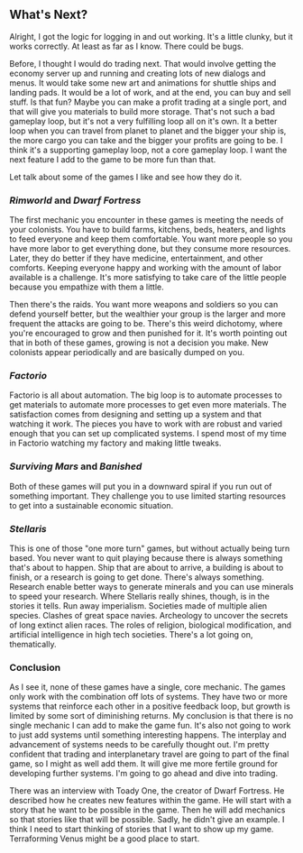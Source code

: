## What's Next?

Alright, I got the logic for logging in and out working.  It's a little clunky, but it works correctly.  At least as far as I know.  There could be bugs.

Before, I thought I would do trading next.  That would involve getting the economy server up and running and creating lots of new dialogs and menus.  It would take some new art and animations for shuttle ships and landing pads.  It would be a lot of work, and at the end, you can buy and sell stuff.  Is that fun?  Maybe you can make a profit trading at a single port, and that will give you materials to build more storage.  That's not such a bad gameplay loop, but it's not a very fulfilling loop all on it's own.  It a better loop when you can travel from planet to planet and the bigger your ship is, the more cargo you can take and the bigger your profits are going to be.  I think it's a supporting gameplay loop, not a core gameplay loop.  I want the next feature I add to the game to be more fun than that.

Let talk about some of the games I like and see how they do it.

### *Rimworld* and *Dwarf Fortress*

The first mechanic you encounter in these games is meeting the needs of your colonists.  You have to build farms, kitchens, beds, heaters, and lights to feed everyone and keep them comfortable.  You want more people so you have more labor to get everything done, but they consume more resources.  Later, they do better if they have medicine, entertainment, and other comforts.  Keeping everyone happy and working with the amount of labor available is a challenge.  It's more satisfying to take care of the little people because you empathize with them a little.  

Then there's the raids.  You want more weapons and soldiers so you can defend yourself better, but the wealthier your group is the larger and more frequent the attacks are going to be.  There's this weird dichotomy, where you're encouraged to grow and then punished for it.  It's worth pointing out that in both of these games, growing is not a decision you make.  New colonists appear periodically and are basically dumped on you.

### *Factorio*

Factorio is all about automation.  The big loop is to automate processes to get materials to automate more processes to get even more materials.  The satisfaction comes from designing and setting up a system and that watching it work.  The pieces you have to work with are robust and varied enough that you can set up complicated systems.  I spend most of my time in Factorio watching my factory and making little tweaks.

### *Surviving Mars* and *Banished*

Both of these games will put you in a downward spiral if you run out of something important.  They challenge you to use limited starting resources to get into a sustainable economic situation.

### *Stellaris*

This is one of those "one more turn" games, but without actually being turn based.  You never want to quit playing because there is always something that's about to happen.  Ship that are about to arrive, a building is about to finish, or a research is going to get done.  There's always something.  Research enable better ways to generate minerals and you can use minerals to speed your research.  Where Stellaris really shines, though, is in the stories it tells.  Run away imperialism.  Societies made of multiple alien species.  Clashes of great space navies.  Archeology to uncover the secrets of long extinct alien races.  The roles of religion, biological modification, and artificial intelligence in high tech societies.  There's a lot going on, thematically.

### Conclusion

As I see it, none of these games have a single, core mechanic.  The games only work with the combination off lots of systems.  They have two or more systems that reinforce each other in a positive feedback loop, but growth is limited by some sort of diminishing returns.  My conclusion is that there is no single mechanic I can add to make the game fun.  It's also not going to work to just add systems until something interesting happens.  The interplay and advancement of systems needs to be carefully thought out.  I'm pretty confident that trading and interplanetary travel are going to part of the final game, so I might as well add them.  It will give me more fertile ground for developing further systems.  I'm going to go ahead and dive into trading.

There was an interview with Toady One, the creator of Dwarf Fortress.  He described how he creates new features within the game.  He will start with a story that he want to be possible in the game.  Then he will add mechanics so that stories like that will be possible.  Sadly, he didn't give an example.  I think I need to start thinking of stories that I want to show up my game.  Terraforming Venus might be a good place to start.

